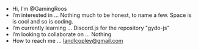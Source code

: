 - Hi, I’m @GamingRoos
- I’m interested in ... Nothing much to be honest, to name a few. Space is is cool and so is coding.
- I’m currently learning ... Discord.js for the repository "gydo-js"
- I’m looking to collaborate on ... Nothing
- How to reach me ... landlcopley@gmail.com

<!---
GamingRoos/GamingRoos is a ✨ special ✨ repository because its `README.md` (this file) appears on your GitHub profile.
You can click the Preview link to take a look at your changes.
--->
